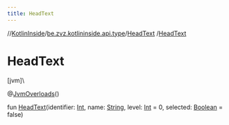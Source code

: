 ```yaml
---
title: HeadText
---
```

//[KotlinInside](../../../index.html)/[be.zvz.kotlininside.api.type](../index.html)/[HeadText](index.html)
/[HeadText](-head-text.html)

# HeadText

[jvm]\

@[JvmOverloads](https://kotlinlang.org/api/latest/jvm/stdlib/kotlin.jvm/-jvm-overloads/index.html)()

fun [HeadText](-head-text.html)(identifier: [Int](https://kotlinlang.org/api/latest/jvm/stdlib/kotlin/-int/index.html),
name: [String](https://kotlinlang.org/api/latest/jvm/stdlib/kotlin/-string/index.html),
level: [Int](https://kotlinlang.org/api/latest/jvm/stdlib/kotlin/-int/index.html) = 0,
selected: [Boolean](https://kotlinlang.org/api/latest/jvm/stdlib/kotlin/-boolean/index.html) = false)




